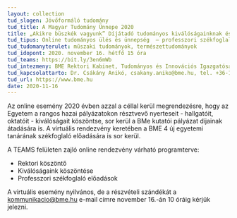 ```yaml
---
layout: collection
tud_slogen: Jövőformáló tudomány
tud_title: A Magyar Tudomány Ünnepe 2020
title: „Akikre büszkék vagyunk” Díjátadó tudományos kiválóságainknak és professzori székfoglaló ünnepség
tud_tipus: Online tudományos ülés és ünnepség  – professzori székfoglaló előadás, díjátadó és köszöntés
tud_tudomanyterulet: műszaki tudományok, természettudományok
tud_idopont: 2020. november 16. hétfő 15 óra
tud_teams: https://bit.ly/3en6mWb
tud_intezmeny: BME Rektori Kabinet, Tudományos és Innovációs Igazgatóság
tud_kapcsolattarto: Dr. Csákány Anikó, csakany.aniko@bme.hu, tel. +36-1-463-1836
tud_url: https://www.bme.hu
date: 2020-11-16
---
```

Az online esemény 2020 évben azzal a céllal kerül megrendezésre, hogy az Egyetem a rangos hazai pályázatokon résztvevő nyerteseit - hallgatóit, oktatóit - kiválóságait köszöntse, sor kerül a BMe kutatói pályázat díjainak átadására is.
A virtuális rendezvény keretében a BME 4 új egyetemi tanárának székfoglaló előadására is sor kerül.

A TEAMS felületen zajló online rendezvény várható programterve: 

- Rektori köszöntő
- Kiválóságaink köszöntése
- Professzori székfoglaló előadások 

A virtuális esemény nyilvános, de a részvételi szándékát a <a class="post-content" href="mailto:kommunikacio@bme.hu">kommunikacio@bme.hu </a>e-mail címre november 16.-án 10 óráig kérjük jelezni. 